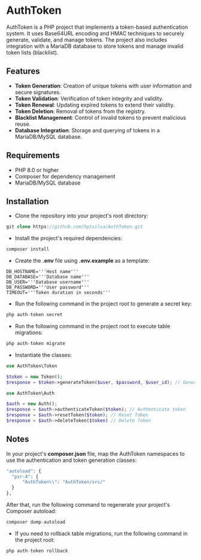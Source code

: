 # AuthToken

AuthToken is a PHP project that implements a token-based authentication system. It uses Base64URL encoding and HMAC techniques to securely generate, validate, and manage tokens. The project also includes integration with a MariaDB database to store tokens and manage invalid token lists (blacklist).

## Features

- **Token Generation**: Creation of unique tokens with user information and secure signatures.
- **Token Validation**: Verification of token integrity and validity.
- **Token Renewal**: Updating expired tokens to extend their validity.
- **Token Deletion**: Removal of tokens from the registry.
- **Blacklist Management**: Control of invalid tokens to prevent malicious reuse.
- **Database Integration**: Storage and querying of tokens in a MariaDB/MySQL database.

## Requirements

- PHP 8.0 or higher
- Composer for dependency management
- MariaDB/MySQL database

## Installation

- Clone the repository into your project's root directory:
```php
git clone https://github.com/hptsilva/AuthToken.git
```
- Install the project's required dependencies:
```php
composer install
```
- Create the **.env** file using **.env.example** as a template:
```.env
DB_HOSTNAME='''Host name'''
DB_DATABASE='''Database name'''
DB_USER='''Database username'''
DB_PASSWORD='''User password'''
TIMEOUT='''Token duration in seconds'''
```
- Run the following command in the project root to generate a secret key:
```php
php auth-token secret
```
- Run the following command in the project root to execute table migrations:
```php
php auth-token migrate
```
- Instantiate the classes:
```php
use AuthToken\Token

$token = new Token();
$response = $token->generateToken($user, $password, $user_id); // Generate Token  
```
```php
use AuthToken\Auth

$auth = new Auth();
$response = $auth->authenticateToken($token); // Authenticate token  
$response = $auth->resetToken($token); // Reset Token 
$response = $auth->deleteToken($token) // Delete Token 
```

## Notes
In your project's **composer.json** file, map the AuthToken namespaces to use the authentication and token generation classes:
```php
"autoload": {
  "psr-4": {
      "AuthToken\\": "AuthToken/src/"
  }
},
```
After that, run the following command to regenerate your project's Composer autoload:
```php
composer dump-autoload
```
- If you need to rollback table migrations, run the following command in the project root:
```php
php auth-token rollback
```
